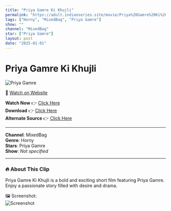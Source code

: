```yaml
---
title: "Priya Gamre Ki Khujli"
permalink: "https://adult.indianseries.site/movie/Priya%20Gamre%20Ki%20Khujli"
tags: ["Horny", "MixedBag", "Priya Gamre"]
show: ""
channel: "MixedBag"
star: ["Priya Gamre"]
layout: post
date: "2025-01-01"
---
```


# Priya Gamre Ki Khujli

![Priya Gamre](https://shorts.desisins.com/wp-content/uploads/2024/11/Priya-Gamre-DesiSins.com_.jpg)

🔗 [Watch on Website](https://adult.indianseries.site/movie/Priya%20Gamre%20Ki%20Khujli)

**Watch Now** 👉 [Click Here](https://adult.indianseries.site/movie/Priya%20Gamre%20Ki%20Khujli)  
**Download** 👉 [Click Here](https://adult.indianseries.site/movie/Priya%20Gamre%20Ki%20Khujli)  
**Alternate Source** 👉 [Click Here](https://adult.indianseries.site/movie/Priya%20Gamre%20Ki%20Khujli)

---

**Channel**: MixedBag  
**Genre**: Horny  
**Stars**: Priya Gamre  
**Show**: *Not specified*

---

### 🔥 About This Clip

Priya Gamre Ki Khujli is a bold and exciting short film featuring Priya Gamre. Enjoy a passionate story filled with desire and drama.
 
🖼️ Screenshot:  
![Screenshot](https://shorts.desisins.com/wp-content/uploads/2024/11/Priya-Gamre-DesiSins.com_.jpg)
